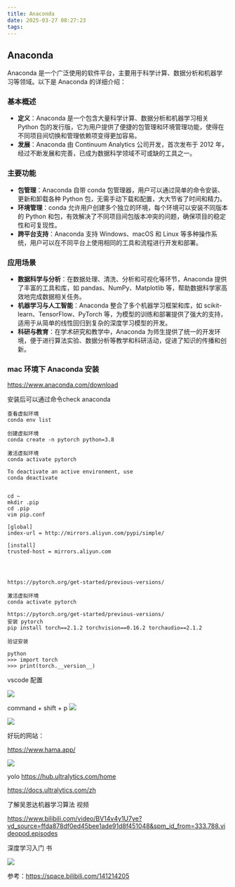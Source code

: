 ```yaml
---
title: Anaconda
date: 2025-03-27 08:27:23
tags:
---
```



## Anaconda



Anaconda 是一个广泛使用的软件平台，主要用于科学计算、数据分析和机器学习等领域。以下是 Anaconda 的详细介绍：

### 基本概述
- **定义**：Anaconda 是一个包含大量科学计算、数据分析和机器学习相关 Python 包的发行版，它为用户提供了便捷的包管理和环境管理功能，使得在不同项目间切换和管理依赖项变得更加容易。
- **发展**：Anaconda 由 Continuum Analytics 公司开发，首次发布于 2012 年，经过不断发展和完善，已成为数据科学领域不可或缺的工具之一。

### 主要功能
- **包管理**：Anaconda 自带 conda 包管理器，用户可以通过简单的命令安装、更新和卸载各种 Python 包，无需手动下载和配置，大大节省了时间和精力。
- **环境管理**：conda 允许用户创建多个独立的环境，每个环境可以安装不同版本的 Python 和包，有效解决了不同项目间包版本冲突的问题，确保项目的稳定性和可复现性。
- **跨平台支持**：Anaconda 支持 Windows、macOS 和 Linux 等多种操作系统，用户可以在不同平台上使用相同的工具和流程进行开发和部署。

### 应用场景
- **数据科学与分析**：在数据处理、清洗、分析和可视化等环节，Anaconda 提供了丰富的工具和库，如 pandas、NumPy、Matplotlib 等，帮助数据科学家高效地完成数据相关任务。
- **机器学习与人工智能**：Anaconda 整合了多个机器学习框架和库，如 scikit-learn、TensorFlow、PyTorch 等，为模型的训练和部署提供了强大的支持，适用于从简单的线性回归到复杂的深度学习模型的开发。
- **科研与教育**：在学术研究和教学中，Anaconda 为师生提供了统一的开发环境，便于进行算法实验、数据分析等教学和科研活动，促进了知识的传播和创新。


### mac 环境下 Anaconda 安装

https://www.anaconda.com/download

安装后可以通过命令check anaconda
```
查看虚拟环境
conda env list

创建虚拟环境
conda create -n pytorch python=3.8

激活虚拟环境
conda activate pytorch

To deactivate an active environment, use
conda deactivate


cd ~
mkdir .pip
cd .pip
vim pip.conf

[global]
index-url = http://mirrors.aliyun.com/pypi/simple/

[install]
trusted-host = mirrors.aliyun.com




https://pytorch.org/get-started/previous-versions/

激活虚拟环境
conda activate pytorch

https://pytorch.org/get-started/previous-versions/
安装 pytorch
pip install torch==2.1.2 torchvision==0.16.2 torchaudio==2.1.2

验证安装

python
>>> import torch
>>> print(torch.__version__)

```
vscode 配置

![](../images/anaconda_01.png)

command + shift + p
![](../images/anaconda_02.png)

![](../images/anaconda_03.png)



好玩的网站：

https://www.hama.app/

![](../images/test.webp)

yolo
https://hub.ultralytics.com/home

https://docs.ultralytics.com/zh


了解吴恩达机器学习算法 视频

https://www.bilibili.com/video/BV14v4y1U7ye?vd_source=ffda878df0ed45bee1ade91d8f451048&spm_id_from=333.788.videopod.episodes


深度学习入门 书

![](../images/anaconda_04.png)




参考：https://space.bilibili.com/141214205